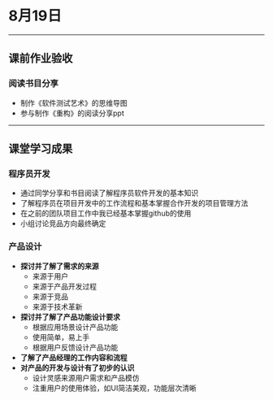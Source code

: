 # 8月19日

---

## 课前作业验收
### 阅读书目分享
- 制作《软件测试艺术》的思维导图
- 参与制作《重构》的阅读分享ppt

---

## 课堂学习成果
### 程序员开发
- 通过同学分享和书目阅读了解程序员软件开发的基本知识
- 了解程序员在项目开发中的工作流程和基本掌握合作开发的项目管理方法
- 在之前的团队项目工作中我已经基本掌握github的使用
- 小组讨论竞品方向最终确定


### 产品设计
- **探讨并了解了需求的来源**
    - 来源于用户
    - 来源于产品开发过程
    - 来源于竞品
    - 来源于技术革新
- **探讨并了解了产品功能设计要求**
    - 根据应用场景设计产品功能
    - 使用简单，易上手
    - 根据用户反馈设计产品功能
- **了解了产品经理的工作内容和流程**
- **对产品的开发与设计有了初步的认识**
    - 设计灵感来源用户需求和产品模仿
    - 注重用户的使用体验，如UI简洁美观，功能层次清晰


